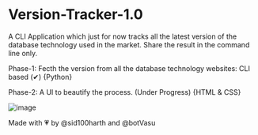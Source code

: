# Version-Tracker-1.0

A CLI Application which just for now tracks all the latest version of the database technology used in the market. Share the result in the command line only.

Phase-1: Fecth the version from all the database technology websites: CLI based (✔) {Python}

Phase-2: A UI to beautify the process. (Under Progress) {HTML & CSS}


![image](https://user-images.githubusercontent.com/83164321/176110382-570c7564-76a4-45a1-8894-162405d1f05e.png)



Made with 💗 by @sid100harth and @botVasu
